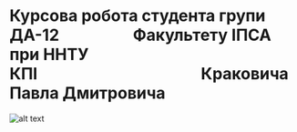 # Курсова робота студента групи ДА-12⠀⠀⠀⠀⠀⠀ Факультету ІПСА при ННТУ КПІ⠀⠀⠀⠀⠀⠀⠀⠀⠀⠀⠀⠀⠀⠀Краковича Павла Дмитровича
![alt text](https://i.imgur.com/sjJhSnW.png)